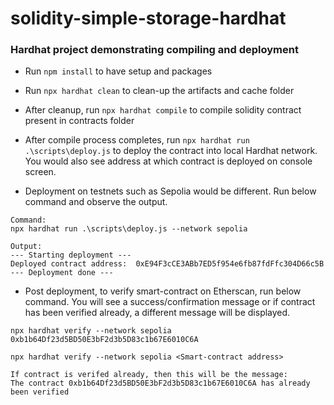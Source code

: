 # solidity-simple-storage-hardhat

### Hardhat project demonstrating compiling and deployment

- Run `npm install` to have setup and packages

- Run `npx hardhat clean` to clean-up the artifacts and cache folder

- After cleanup, run `npx hardhat compile` to compile solidity contract present in contracts folder

- After compile process completes, run `npx hardhat run .\scripts\deploy.js` to deploy the contract into local Hardhat network. You would also see address at which contract is deployed on console screen.

- Deployment on testnets such as Sepolia would be different. Run below command and observe the output.

```
Command:
npx hardhat run .\scripts\deploy.js --network sepolia

Output:
--- Starting deployment ---
Deployed contract address:  0xE94F3cCE3ABb7ED5f954e6fb87fdFfc304D66c5B
--- Deployment done ---
```

- Post deployment, to verify smart-contract on Etherscan, run below command. You will see a success/confirmation message or if contract has been verified already, a different message will be displayed.

```
npx hardhat verify --network sepolia 0xb1b64Df23d5BD50E3bF2d3b5D83c1b67E6010C6A

npx hardhat verify --network sepolia <Smart-contract address>

If contract is verifed already, then this will be the message:
The contract 0xb1b64Df23d5BD50E3bF2d3b5D83c1b67E6010C6A has already been verified
```
